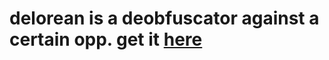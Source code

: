 # delorean is a deobfuscator against a certain opp. get it [here](https://gitea.com/radiate/delorean-v2/src/branch/main)
